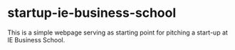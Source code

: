 # startup-ie-business-school

This is a simple webpage serving as starting point for pitching a start-up at IE Business School. 
